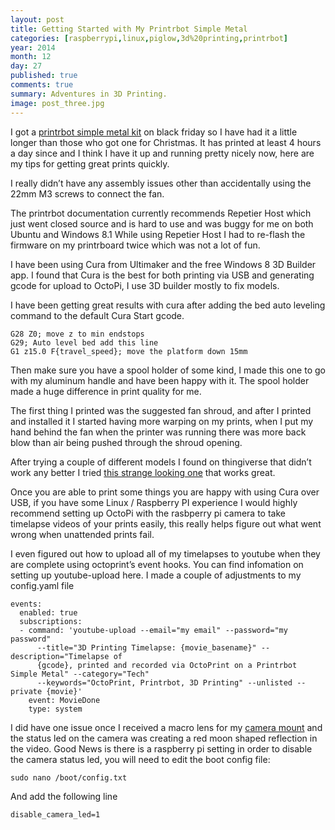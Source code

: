 ```yaml
---
layout: post
title: Getting Started with My Printrbot Simple Metal
categories: [raspberrypi,linux,piglow,3d%20printing,printrbot]
year: 2014
month: 12
day: 27
published: true
comments: true
summary: Adventures in 3D Printing.
image: post_three.jpg
---
```


I got a [printrbot simple metal kit](http://printrbot.com/shop/simple-metal-kit/) on black friday so I have had it a little longer than those who got one for Christmas. It has printed at least 4 hours a day since and I think I have it up and running pretty nicely now, here are my tips for getting great prints quickly.

I really didn’t have any assembly issues other than accidentally using the 22mm M3 screws to connect the fan.

The printrbot documentation currently recommends Repetier Host which just went closed source and is hard to use and was buggy for me on both Ubuntu and Windows 8.1 While using Repetier Host I had to re-flash the firmware on my printrboard twice which was not a lot of fun.

I have been using Cura from Ultimaker and the free Windows 8 3D Builder app. I found that Cura is the best for both printing via USB and generating gcode for upload to OctoPi, I use 3D builder mostly to fix models.

I have been getting great results with cura after adding the bed auto leveling command to the default Cura Start gcode.

    G28 Z0; move z to min endstops
    G29; Auto level bed add this line
    G1 z15.0 F{travel_speed}; move the platform down 15mm

Then make sure you have a spool holder of some kind, I made this one to go with my aluminum handle and have been happy with it. The spool holder made a huge difference in print quality for me.

The first thing I printed was the suggested fan shroud, and after I printed and installed it I started having more warping on my prints, when I put my hand behind the fan when the printer was running there was more back blow than air being pushed through the shroud opening.

After trying a couple of different models I found on thingiverse that didn’t work any better I tried [this strange looking one](http://www.thingiverse.com/thing:356001) that works great.

Once you are able to print some things you are happy with using Cura over USB, if you have some Linux / Raspberry PI experience I would highly recommend setting up OctoPi with the rasbperry pi camera to take timelapse videos of your prints easily, this really helps figure out what went wrong when unattended prints fail.

I even figured out how to upload all of my timelapses to youtube when they are complete using octoprint’s event hooks. You can find infomation on setting up youtube-upload here. I made a couple of adjustments to my config.yaml file

    events:
      enabled: true
      subscriptions:
      - command: 'youtube-upload --email="my email" --password="my password"
          --title="3D Printing Timelapse: {movie_basename}" --description="Timelapse of
          {gcode}, printed and recorded via OctoPrint on a Printrbot Simple Metal" --category="Tech"
          --keywords="OctoPrint, Printrbot, 3D Printing" --unlisted --private {movie}'
        event: MovieDone
        type: system

I did have one issue once I received a macro lens for my [camera mount](http://www.thingiverse.com/make:107006) and the status led on the camera was creating a red moon shaped reflection in the video. Good News is there is a raspberry pi setting in order to disable the camera status led, you will need to edit the boot config file:

    sudo nano /boot/config.txt

And add the following line

    disable_camera_led=1
